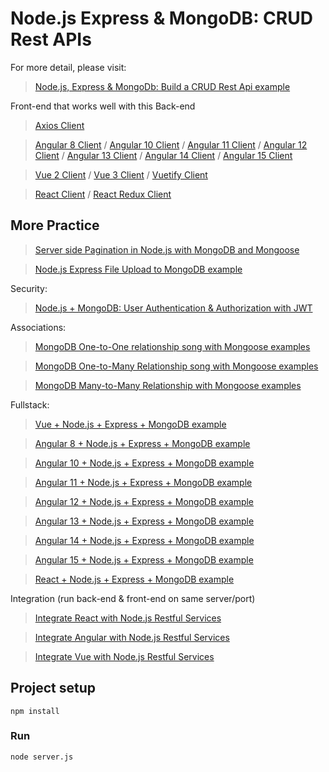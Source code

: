 # Node.js Express & MongoDB: CRUD Rest APIs

For more detail, please visit:
> [Node.js, Express & MongoDb: Build a CRUD Rest Api example](https://www.amin.com/node-express-mongodb-crud-rest-api/)

Front-end that works well with this Back-end
> [Axios Client](https://www.amin.com/axios-request/)

> [Angular 8 Client](https://www.amin.com/angular-crud-app/) / [Angular 10 Client](https://www.amin.com/angular-10-crud-app/) / [Angular 11 Client](https://www.amin.com/angular-11-crud-app/) / [Angular 12 Client](https://www.amin.com/angular-12-crud-app/) / [Angular 13 Client](https://www.amin.com/angular-13-crud-example/) / [Angular 14 Client](https://www.amin.com/angular-14-crud-example/) / [Angular 15 Client](https://www.amin.com/angular-15-crud-example/)

> [Vue 2 Client](https://www.amin.com/vue-js-crud-app/) / [Vue 3 Client](https://www.amin.com/vue-3-crud/) / [Vuetify Client](https://www.amin.com/vuetify-data-table-example/)

> [React Client](https://www.amin.com/react-crud-web-api/) / [React Redux Client](https://www.amin.com/react-redux-crud-example/)

## More Practice
> [Server side Pagination in Node.js with MongoDB and Mongoose](https://www.amin.com/node-js-mongodb-pagination/)

> [Node.js Express File Upload to MongoDB example](https://www.amin.com/node-js-upload-store-images-mongodb/)

Security:
> [Node.js + MongoDB: User Authentication & Authorization with JWT](https://www.amin.com/node-js-mongodb-auth-jwt/)

Associations:
> [MongoDB One-to-One relationship song with Mongoose examples](https://www.amin.com/mongoose-one-to-one-relationship-example/)

> [MongoDB One-to-Many Relationship song with Mongoose examples](https://www.amin.com/mongoose-one-to-many-relationship/)

> [MongoDB Many-to-Many Relationship with Mongoose examples](https://www.amin.com/mongodb-many-to-many-mongoose/)

Fullstack:
> [Vue + Node.js + Express + MongoDB example](https://www.amin.com/vue-node-express-mongodb-mevn-crud/)

> [Angular 8 + Node.js + Express + MongoDB example](https://www.amin.com/angular-mongodb-node-express/)

> [Angular 10 + Node.js + Express + MongoDB example](https://www.amin.com/angular-10-mongodb-node-express/)

> [Angular 11 + Node.js + Express + MongoDB example](https://www.amin.com/angular-11-mongodb-node-js-express/)

> [Angular 12 + Node.js + Express + MongoDB example](https://www.amin.com/angular-12-mongodb-node-js-express/)

> [Angular 13 + Node.js + Express + MongoDB example](https://www.amin.com/mean-stack-crud-example-angular-13/)

> [Angular 14 + Node.js + Express + MongoDB example](https://www.amin.com/mean-stack-crud-example-angular-14/)

> [Angular 15 + Node.js + Express + MongoDB example](https://www.amin.com/angular-15-node-js-express-mongodb/)

> [React + Node.js + Express + MongoDB example](https://www.amin.com/react-node-express-mongodb-mern-stack/)

Integration (run back-end & front-end on same server/port)
> [Integrate React with Node.js Restful Services](https://www.amin.com/integrate-react-express-same-server-port/)

> [Integrate Angular with Node.js Restful Services](https://www.amin.com/integrate-angular-12-node-js/)

> [Integrate Vue with Node.js Restful Services](https://www.amin.com/serve-vue-app-express/)

## Project setup
```
npm install
```

### Run
```
node server.js
```

